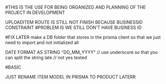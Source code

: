 #THIS IS THE USE FOR BEING ORGANIZED AND PLANNING OF THE PROJECT IN DEVELOPMENT

UPLOADITEM ROUTE IS STILL NOT FINISH BECAUSE BUSINESSID CONSTRAINT
#PROBLEM IS WE STILL DON'T HAVE BUSINESS ID

#FIX LATER
make a DB folder that stores in the prisma client so that we just need to import and not initialized all


DATE FORMAT AS STRING
"DD_MM_YYYY" // use underscore so that you can split the string late
// not yes tested


#BASIC 

JUST RENAME ITEM MODEL IN PRISMA TO PRODUCT LATERR
